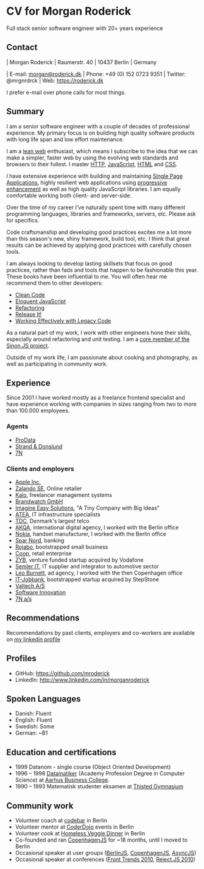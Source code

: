 # CV for Morgan Roderick

Full stack senior software engineer with 20+ years experience

## Contact

| Morgan Roderick
| Raumerstr. 40
| 10437 Berlin
| Germany

| E-mail: [morgan@roderick.dk](mailto:morgan@roderick.dk)
| Phone: +49 (0) 152 0723 9351
| Twitter: @mrgnrdrck
| Web: https://roderick.dk

I prefer e-mail over phone calls for most things.

## Summary

I am a senior software engineer with a couple of decades of professional experience. My primary focus is on building high quality software products with long life span and low effort maintenance.

I am a [lean web](https://leanweb.dev) enthusiast, which means I subscribe to the idea that we can make a simpler, faster web by using the evolving web standards and browsers to their fullest. I master [HTTP][http], [JavaScript][js], [HTML][html] and [CSS][css].

I have extensive experience with building and maintaining [Single Page Applications][spa], highly resilient web applications using [progressive enhancement][pr-enh] as well as high quality JavaScript libraries. I am equally comfortable working both client- and server-side.

Over the time of my career I've naturally spent time with many different programming languages, libraries and frameworks, servers, etc. Please ask for specifics.

Code craftsmanship and developing good practices excites me a lot more than this season's new, shiny framework, build tool, etc. I think that great results can be achieved by applying good practices with carefully chosen tools.

I am always looking to develop lasting skillsets that focus on good practices, rather than fads and tools that happen to be fashionable this year. These books have been influential to me. You will often hear me recommend them to other developers:

* [Clean Code][cleancode]
* [Eloquent JavaScript][eloquent-js]
* [Refactoring][refactoring]
* [Release It!][release-it]
* [Working Effectively with Legacy Code][legacycode]

As a natural part of my work, I work with other engineers hone their skills, especially around refactoring and unit testing. I am a [core member of the Sinon.JS project][sinon].

Outside of my work life, I am passionate about cooking and photography, as well as participating in community work.


## Experience

Since 2001 I have worked mostly as a freelance frontend specialist and have experience working with companies in sizes ranging from two to more than 100.000 employees.

### Agents

* [ProData][prodata]
* [Strand & Donslund][s-d]
* [7N][7n]

### Clients and employers

* [Apple Inc.][aapl]
* [Zalando SE][zalando], Online retailer
* [Kalo][kalo], freelancer management systems
* [Brandwatch GmbH][brandwatch]
* [Imagine Easy Solutions][imagine], "A Tiny Company with Big Ideas"
* [ATEA][atea], IT infrastructure specialists
* [TDC][tdc], Denmark's largest telco
* [AKQA][akqa], international digital agency, I worked with the Berlin office
* [Nokia][nok], handset manufacturer, I worked with the Berlin office
* [Spar Nord][sparnord], banking
* [Rojabo][rojabo], bootstrapped small business
* [Coop][coop], retail enterprise
* [ZYB][zyb], venture funded startup acquired by Vodafone
* [Semler IT][semler], IT supplier and integrator to automotive sector
* [Leo Burnett][leob], ad agency, I worked with the then Copenhagen office
* [IT-Jobbank][itjob], bootstrapped startup acquired by StepStone
* [Valtech A/S][valtech]
* [Software Innovation][s-i]
* [7N a/s][7n]


## Recommendations

Recommendations by past clients, employers and co-workers are available on [my linkedin profile][linkedin]


## Profiles

* GitHub: https://github.com/mroderick
* LinkedIn: http://www.linkedin.com/in/morganroderick

## Spoken Languages

* Danish: Fluent
* English: Fluent
* Swedish: Some
* German: \~B1


## Education and certifications

* 1999 Datanom - single course (Object Oriented Development)
* 1996 – 1998 [Datamatiker][datamatiker] (Academy Profession Degree in Computer Science) at [Aarhus Business College][aabc].
* 1990 – 1993 Matematisk studenter eksamen at [Thisted Gymnasium][thisted-gym]


## Community work

* Volunteer coach at [codebar][codebar] in Berlin
* Volunteer mentor at [CoderDojo][dojo] events in Berlin
* Volunteer cook at [Homeless Veggie Dinner][hvd] in Berlin
* Co-founded and ran [CopenhagenJS][copenhagenjs] for ~18 months, until I moved to Berlin
* Occasional speaker at user groups ([BerlinJS][berlinjs], [CopenhagenJS][copenhagenjs], [AsyncJS][asyncjs])
* Occasional speaker at conferences ([Front Trends 2010][ftrends], [Reject.JS 2010][rejectjs])

[7n]: http://7n.dk/
[aabc]: http://aabc.dk/
[aapl]: https://www.apple.com
[akqa]: http://www.akqa.com/
[asyncjs]: http://asyncjs.com/
[atea]: http://atea.dk/
[berlinjs]: http://berlinjs.org
[brandwatch]: https://www.brandwatch.com
[cleancode]: https://www.goodreads.com/book/show/3735293-clean-code
[codebar]: https://codebar.io/berlin
[coop]: https://om.coop.dk/Om%20Coop.aspx
[copenhagenjs]: http://copenhagenjs.dk
[css]: https://en.wikipedia.org/wiki/CSS
[datamatiker]: http://www.ug.dk/programmes/academyprofessiondegrees/itanddesign/computer_science_ap.aspx
[dojo]: http://coderdojo.com
[eloquent-js]: http://eloquentjavascript.net
[ftrends]: http://2010.front-trends.com
[hvd]: https://www.facebook.com/groups/121769647855905/
[html]: https://en.wikipedia.org/wiki/HTML
[http]: https://en.wikipedia.org/wiki/Hypertext_Transfer_Protocol
[imagine]: http://www.imagineeasy.com/
[itjob]: https://www.it-jobbank.dk/
[js]: https://en.wikipedia.org/wiki/JavaScript
[kalo]: https://kalohq.com
[legacycode]: https://www.goodreads.com/book/show/44919.Working_Effectively_with_Legacy_Code
[leob]: http://www.leoburnett.com/
[linkedin]: http://www.linkedin.com/in/morganroderick
[nok]: http://www.nokia.com/global/
[pr-enh]: https://en.wikipedia.org/wiki/Progressive_enhancement
[prodata]: http://www.prodata.dk/
[refactoring]: http://www.refactoring.com
[rejectjs]: http://rejectjs.org
[release-it]: https://pragprog.com/book/mnee/release-it
[rojabo]: http://www.rojabo.com/
[s-d]: http://www.s-d.dk/
[semler]: http://www.semler-it.dk/
[s-i]: https://www.software-innovation.com
[spa]: https://en.wikipedia.org/wiki/Single-page_application
[sinon]: http://sinonjs.org
[sparnord]: https://www.sparnord.dk/
[tdc]: http://tdc.dk/
[thisted-gym]: http://www.thisted-gymnasium.dk
[valtech]: http://valtech.dk
[zalando]: https://www.zalando.de
[zyb]: https://zyb.com/
